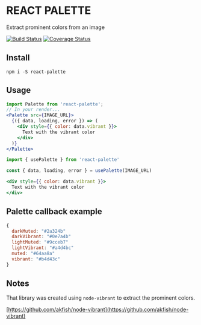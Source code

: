 # REACT PALETTE

Extract prominent colors from an image

[![Build Status](https://travis-ci.org/leonardokl/react-palette.svg?branch=master)](https://travis-ci.org/leonardokl/react-palette)
[![Coverage Status](https://coveralls.io/repos/github/leonardokl/react-palette/badge.svg?branch=master)](https://coveralls.io/github/leonardokl/react-palette?branch=master)

## Install
```
npm i -S react-palette
```

## Usage
```jsx
import Palette from 'react-palette';
// In your render...
<Palette src={IMAGE_URL}>
  {({ data, loading, error }) => (
    <div style={{ color: data.vibrant }}>
      Text with the vibrant color
    </div>
  )}
</Palette>
```

```jsx
import { usePalette } from 'react-palette'

const { data, loading, error } = usePalette(IMAGE_URL)

<div style={{ color: data.vibrant }}>
  Text with the vibrant color
</div>
```

## Palette callback example
```js
{
  darkMuted: "#2a324b"
  darkVibrant: "#0e7a4b"
  lightMuted: "#9cceb7"
  lightVibrant: "#a4d4bc"
  muted: "#64aa8a"
  vibrant: "#b4d43c"
}
```

## Notes

That library was created using `node-vibrant` to extract the prominent colors.

[https://github.com/akfish/node-vibrant](https://github.com/akfish/node-vibrant)